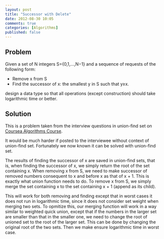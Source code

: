```yaml
---
layout: post
title: "Successor with Delete"
date: 2012-08-30 10:05
comments: true
categories: [Algorithms]
published: false
---
```


## Problem
Given a set of N integers S={0,1,...,N−1} and a sequence of requests of the following form:

- Remove x from S
- Find the successor of x: the smallest y in S such that y≥x.

design a data type so that all operations (except construction) should take logarithmic time or better.

## Solution

This is a problem taken from the interview questions in union-find set on [Coursea Algorithms Course](https://class.coursera.org/algs4partI-2012-001/quiz/attempt?quiz_id=89).

It would be much harder if posted to the interviewee without context of union-find set. Fortunately we now known it can be solved with union-find set.

The results of finding the successor of x are saved in union-find sets, that is, when finding the successor of x, we simply return the root of the set containing x. When removing x from S, we need to make successor of removed numbers consequent to x and before x as that of x + 1. This is exactly what union function needs to do. To remove x from S, we simply merge the set containing x to the set containing x + 1 (append as its child). 

This will work for both removing and finding except that in worst cases it does not run in logarithmic time, since it does not consider set weight when merging two sets. To opmitize this, our merging function will work in a way similar to weighted quick union, except that if the numbers in the larger set are smaller than that in the smaller one, we need to change the root of unioned set to the root of the larger set. This can be done by changing the original root of the two sets. Then we make ensure logarithmic time in worst case.
